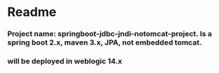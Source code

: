 # Readme

### Project name: springboot-jdbc-jndi-notomcat-project. Is a spring boot 2.x, maven 3.x, JPA, not embedded tomcat. 
### will be deployed in weblogic 14.x
 